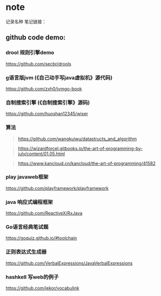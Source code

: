 # note

记录名种 笔记链接：



## github code demo:
### drool 规则引擎demo 
https://github.com/secbr/drools
### g语言版jvm (《自己动手写java虚拟机》源代码)
https://github.com/zxh0/jvmgo-book
### 自制搜索引擎 (《自制搜索引擎》源码)
https://github.com/huoshan12345/wiser
### 算法
> https://github.com/wangkuiwu/datastructs_and_algorithm

> https://wizardforcel.gitbooks.io/the-art-of-programming-by-july/content/01.05.html

> https://www.kancloud.cn/kancloud/the-art-of-programming/41582

### play javaweb框架
https://github.com/playframework/playframework
### java 响应式编程框架
https://github.com/ReactiveX/RxJava
### Go语言经典笔试题
https://goquiz.github.io/#toolchain
### 正则表达式生成器
https://github.com/VerbalExpressions/JavaVerbalExpressions


### hashkell 写web的例子
https://github.com/jekor/vocabulink
